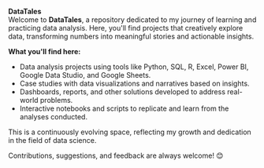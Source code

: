 **DataTales**  
Welcome to **DataTales**, a repository dedicated to my journey of learning and practicing data analysis. Here, you'll find projects that creatively explore data, transforming numbers into meaningful stories and actionable insights.  

**What you'll find here:**  
- Data analysis projects using tools like Python, SQL, R, Excel, Power BI, Google Data Studio, and Google Sheets.  
- Case studies with data visualizations and narratives based on insights.  
- Dashboards, reports, and other solutions developed to address real-world problems.  
- Interactive notebooks and scripts to replicate and learn from the analyses conducted.  

This is a continuously evolving space, reflecting my growth and dedication in the field of data science.  

Contributions, suggestions, and feedback are always welcome! 😊  
